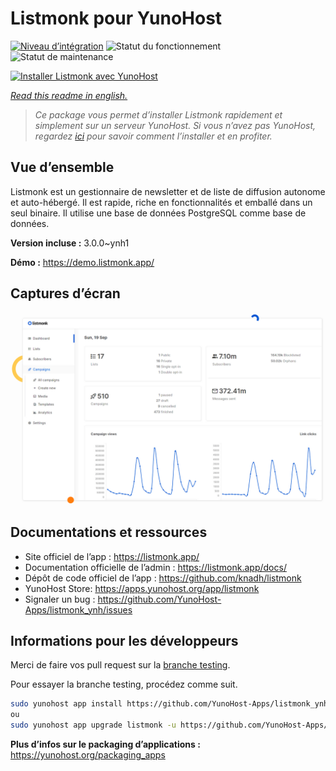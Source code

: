 <!--
N.B.: This README was automatically generated by https://github.com/YunoHost/apps/tree/master/tools/readme_generator
It shall NOT be edited by hand.
-->

# Listmonk pour YunoHost

[![Niveau d’intégration](https://dash.yunohost.org/integration/listmonk.svg)](https://dash.yunohost.org/appci/app/listmonk) ![Statut du fonctionnement](https://ci-apps.yunohost.org/ci/badges/listmonk.status.svg) ![Statut de maintenance](https://ci-apps.yunohost.org/ci/badges/listmonk.maintain.svg)

[![Installer Listmonk avec YunoHost](https://install-app.yunohost.org/install-with-yunohost.svg)](https://install-app.yunohost.org/?app=listmonk)

*[Read this readme in english.](./README.md)*

> *Ce package vous permet d’installer Listmonk rapidement et simplement sur un serveur YunoHost.
Si vous n’avez pas YunoHost, regardez [ici](https://yunohost.org/#/install) pour savoir comment l’installer et en profiter.*

## Vue d’ensemble

Listmonk est un gestionnaire de newsletter et de liste de diffusion autonome et auto-hébergé. Il est rapide, riche en fonctionnalités et emballé dans un seul binaire. Il utilise une base de données PostgreSQL comme base de données.


**Version incluse :** 3.0.0~ynh1

**Démo :** https://demo.listmonk.app/

## Captures d’écran

![Capture d’écran de Listmonk](./doc/screenshots/screenshot.png)

## Documentations et ressources

* Site officiel de l’app : <https://listmonk.app/>
* Documentation officielle de l’admin : <https://listmonk.app/docs/>
* Dépôt de code officiel de l’app : <https://github.com/knadh/listmonk>
* YunoHost Store: <https://apps.yunohost.org/app/listmonk>
* Signaler un bug : <https://github.com/YunoHost-Apps/listmonk_ynh/issues>

## Informations pour les développeurs

Merci de faire vos pull request sur la [branche testing](https://github.com/YunoHost-Apps/listmonk_ynh/tree/testing).

Pour essayer la branche testing, procédez comme suit.

``` bash
sudo yunohost app install https://github.com/YunoHost-Apps/listmonk_ynh/tree/testing --debug
ou
sudo yunohost app upgrade listmonk -u https://github.com/YunoHost-Apps/listmonk_ynh/tree/testing --debug
```

**Plus d’infos sur le packaging d’applications :** <https://yunohost.org/packaging_apps>